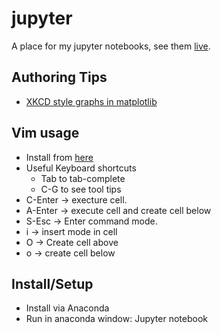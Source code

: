 # jupyter
A place for my jupyter notebooks, see them [live](http://nbviewer.jupyter.org/github/idvorkin/jupyter).

## Authoring Tips
* [XKCD style graphs in matplotlib](http://nbviewer.jupyter.org/url/jakevdp.github.io/downloads/notebooks/XKCD_sketch_path.ipynb)

## Vim usage
* Install from [here](https://github.com/lambdalisue/jupyter-vim-binding)
* Useful Keyboard shortcuts
    * Tab to tab-complete
    * C-G to see tool tips
* C-Enter -> execture cell.
* A-Enter -> execute cell and create cell below
* S-Esc -> Enter command mode.
* i -> insert mode in cell
* O -> Create cell above
* o -> create cell below


## Install/Setup
* Install via Anaconda
* Run in anaconda window: Jupyter notebook


